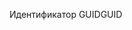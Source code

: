  <span data-ttu-id="5065a-101">Идентификатор GUID</span><span class="sxs-lookup"><span data-stu-id="5065a-101">GUID</span></span> 